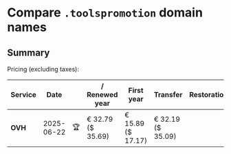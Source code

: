 # Compare `.toolspromotion` domain names

## Summary

Pricing (excluding taxes):

| Service | Date |  | / Renewed year | First year | Transfer | Restoration |
|--|--|--|--|--|--|--|
| **OVH** | 2025-06-22 | 🏆 | € 32.79<br>($ 35.69) | € 15.89<br>($ 17.17) | € 32.19<br>($ 35.09) |  |
